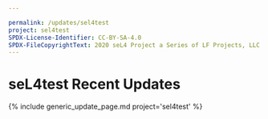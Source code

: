 ```yaml
---

permalink: /updates/sel4test
project: sel4test
SPDX-License-Identifier: CC-BY-SA-4.0
SPDX-FileCopyrightText: 2020 seL4 Project a Series of LF Projects, LLC.
---
```

# seL4test Recent Updates

{% include generic_update_page.md project='sel4test' %}
